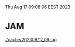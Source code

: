 Thu Aug 17 09:08:06 EEST 2023
# JAM
<a href='./cache/202308/17_09.log'>./cache/202308/17_09.log</a>
